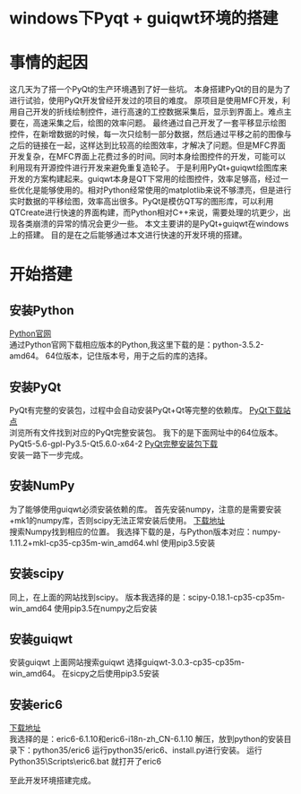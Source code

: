 # windows下Pyqt + guiqwt环境的搭建

# 事情的起因
这几天为了搭一个PyQt的生产环境遇到了好一些坑。
本身搭建PyQt的目的是为了进行试验，使用PyQt开发曾经开发过的项目的难度。
原项目是使用MFC开发，利用自己开发的折线绘制控件，进行高速的工控数据采集后，显示到界面上。难点主要在，高速采集之后，绘图的效率问题。
最终通过自己开发了一套平移显示绘图控件，在新增数据的时候，每一次只绘制一部分数据，然后通过平移之前的图像与之后的链接在一起，这样达到比较高的绘图效率，才解决了问题。但是MFC界面开发复杂，在MFC界面上花费过多的时间。同时本身绘图控件的开发，可能可以利用现有开源控件进行开发来避免重复造轮子。
于是利用PyQt+guiqwt绘图库来开发的方案构建起来。guiqwt本身是QT下常用的绘图控件，效率足够高，经过一些优化是能够使用的。相对Python经常使用的matplotlib来说不够漂亮，但是进行实时数据的平移绘图，效率高出很多。PyQt是模仿QT写的图形库，可以利用QTCreate进行快速的界面构建，而Python相对C++来说，需要处理的坑更少，出现各类崩溃的异常的情况会更少一些。
本文主要讲的是PyQt+guiqwt在windows上的搭建。
目的是在之后能够通过本文进行快速的开发环境的搭建。

<!--more-->

# 开始搭建

## 安装Python
[Python官网](https://www.python.org/downloads/)  
通过Python官网下载相应版本的Python,我这里下载的是：python-3.5.2-amd64。
64位版本，记住版本号，用于之后的库的选择。

## 安装PyQt
PyQt有完整的安装包，过程中会自动安装PyQt+Qt等完整的依赖库。
[PyQt下载站点](https://sourceforge.net/projects/pyqt/?source=directory)  
浏览所有文件找到对应的PyQt完整安装包。
我下的是下面网址中的64位版本。
PyQt5-5.6-gpl-Py3.5-Qt5.6.0-x64-2
[PyQt完整安装包下载](https://sourceforge.net/projects/pyqt/files/PyQt5/PyQt-5.6/)  
安装一路下一步完成。

## 安装NumPy
为了能够使用guiqwt必须安装依赖的库。
首先安装numpy，注意的是需要安装+mk1的numpy库，否则scipy无法正常安装后使用。
[下载地址](http://www.lfd.uci.edu/~gohlke/pythonlibs/)  
搜索Numpy找到相应的位置。
我选择下载的是，与Python版本对应：numpy-1.11.2+mkl-cp35-cp35m-win_amd64.whl
使用pip3.5安装

## 安装scipy
同上，在上面的网站找到scipy。
版本我选择的是：scipy-0.18.1-cp35-cp35m-win_amd64
使用pip3.5在numpy之后安装

## 安装guiqwt
安装guiqwt
上面网站搜索guiqwt
选择guiqwt-3.0.3-cp35-cp35m-win_amd64。
在sicpy之后使用pip3.5安装

## 安装eric6
[下载地址](https://sourceforge.net/projects/eric-ide/)  
我选择的是：eric6-6.1.10和eric6-i18n-zh_CN-6.1.10
解压，放到python的安装目录下：python35/eric6
运行python35/eric6、install.py进行安装。
运行Python35\Scripts\eric6.bat 就打开了eric6

至此开发环境搭建完成。

